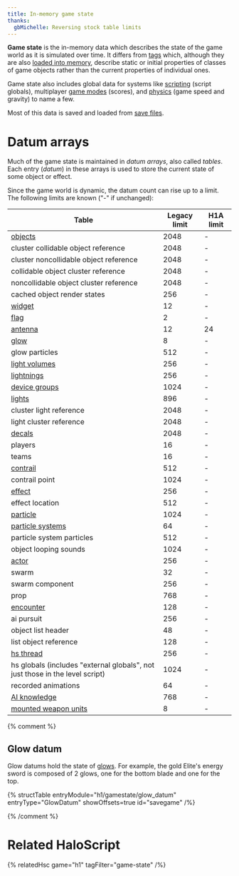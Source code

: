 ```yaml
---
title: In-memory game state
thanks:
  gbMichelle: Reversing stock table limits
---
```

**Game state** is the in-memory data which describes the state of the game world as it is simulated over time. It differs from [tags](~) which, although they are also [loaded into memory](~map#map-loading), describe static or initial properties of classes of game objects rather than the current properties of individual ones.

Game state also includes global data for systems like [scripting](~) (script globals), multiplayer [game modes](~game-modes) (scores), and [physics](~physics-engine) (game speed and gravity) to name a few.

Most of this data is saved and loaded from [save files](~files#savegame-bin).

# Datum arrays
Much of the game state is maintained in _datum arrays_, also called _tables_. Each entry (_datum_) in these arrays is used to store the current state of some object or effect.

Since the game world is dynamic, the datum count can rise up to a limit. The following limits are known ("-" if unchanged):

|Table|Legacy limit|H1A limit|
|-----|------------|---------|
|[objects](~object)|2048|-|
|cluster collidable object reference|2048|-|
|cluster noncollidable object reference|2048|-|
|collidable object cluster reference|2048|-|
|noncollidable object cluster reference|2048|-|
|cached object render states|256|-|
|[widget](~object#tag-field-widgets)|12|-|
|[flag](~)|2|-|
|[antenna](~)|12|24|
|[glow](~)|8|-|
|glow particles|512|-|
|[light volumes](~light_volume)|256|-|
|[lightnings](~lightning)|256|-|
|[device groups](~scenario#tag-field-device-groups)|1024|-|
|[lights](~light)|896|-|
|cluster light reference|2048|-|
|light cluster reference|2048|-|
|[decals](~decal)|2048|-|
|players|16|-|
|teams|16|-|
|[contrail](~)|512|-|
|contrail point|1024|-|
|[effect](~)|256|-|
|effect location|512|-|
|[particle](~)|1024|-|
|[particle systems](~particle_system)|64|-|
|particle system particles|512|-|
|object looping sounds|1024|-|
|[actor](~)|256|-|
|swarm|32|-|
|swarm component|256|-|
|prop|768|-|
|[encounter](~scenario#tag-field-encounters)|128|-|
|ai pursuit|256|-|
|object list header|48|-|
|list object reference|128|-|
|[hs thread](~scripting#script-threads)|256|-|
|hs globals (includes "external globals", not just those in the level script)|1024|-|
|recorded animations|64|-|
|[AI knowledge](~ai#knowledge-model)|768|-|
|[mounted weapon units](~unit#tag-field-seats-built-in-gunner)|8|-|

{% comment %}
## Glow datum
Glow datums hold the state of [glows](~glow). For example, the gold Elite's energy sword is composed of 2 glows, one for the bottom blade and one for the top.

{% structTable
  entryModule="h1/gamestate/glow_datum"
  entryType="GlowDatum"
  showOffsets=true
  id="savegame"
/%}

{% /comment %}

# Related HaloScript
{% relatedHsc game="h1" tagFilter="game-state" /%}